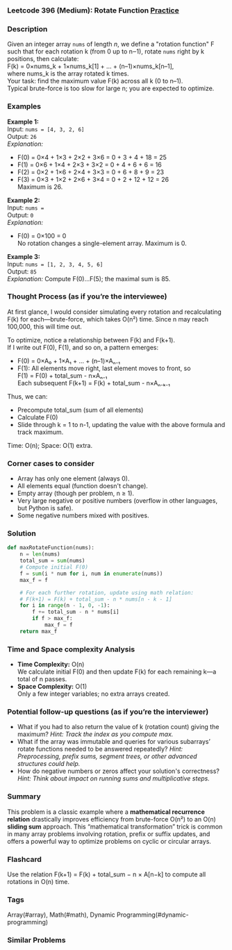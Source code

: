 ### Leetcode 396 (Medium): Rotate Function [Practice](https://leetcode.com/problems/rotate-function)

### Description  
Given an integer array `nums` of length *n*, we define a "rotation function" F such that for each rotation k (from 0 up to n‒1), rotate `nums` right by k positions, then calculate:  
F(k) = 0×nums_k + 1×nums_k[1] + … + (n–1)×nums_k[n–1],  
where nums_k is the array rotated k times.  
Your task: find the maximum value F(k) across all k (0 to n–1).  
Typical brute-force is too slow for large n; you are expected to optimize.

### Examples  

**Example 1:**  
Input: `nums = [4, 3, 2, 6]`  
Output: `26`  
*Explanation:*
- F(0) = 0×4 + 1×3 + 2×2 + 3×6 = 0 + 3 + 4 + 18 = 25
- F(1) = 0×6 + 1×4 + 2×3 + 3×2 = 0 + 4 + 6 + 6 = 16
- F(2) = 0×2 + 1×6 + 2×4 + 3×3 = 0 + 6 + 8 + 9 = 23
- F(3) = 0×3 + 1×2 + 2×6 + 3×4 = 0 + 2 + 12 + 12 = 26  
Maximum is 26.

**Example 2:**  
Input: `nums = `  
Output: `0`  
*Explanation:*
- F(0) = 0×100 = 0  
No rotation changes a single-element array. Maximum is 0.

**Example 3:**  
Input: `nums = [1, 2, 3, 4, 5, 6]`  
Output: `85`  
*Explanation:*
Compute F(0)…F(5); the maximal sum is 85.

### Thought Process (as if you’re the interviewee)  
At first glance, I would consider simulating every rotation and recalculating F(k) for each—brute-force, which takes O(n²) time. Since n may reach 100,000, this will time out.

To optimize, notice a relationship between F(k) and F(k+1).  
If I write out F(0), F(1), and so on, a pattern emerges:
- F(0) = 0×A₀ + 1×A₁ + … + (n–1)×Aₙ₋₁
- F(1): All elements move right, last element moves to front, so  
  F(1) = F(0) + total_sum - n×Aₙ₋₁  
Each subsequent F(k+1) = F(k) + total_sum - n×Aₙ₋ₖ₋₁

Thus, we can:
- Precompute total_sum (sum of all elements)
- Calculate F(0)
- Slide through k = 1 to n-1, updating the value with the above formula and track maximum.

Time: O(n); Space: O(1) extra.

### Corner cases to consider  
- Array has only one element (always 0).
- All elements equal (function doesn't change).
- Empty array (though per problem, n ≥ 1).
- Very large negative or positive numbers (overflow in other languages, but Python is safe).
- Some negative numbers mixed with positives.

### Solution

```python
def maxRotateFunction(nums):
    n = len(nums)
    total_sum = sum(nums)
    # Compute initial F(0)
    f = sum(i * num for i, num in enumerate(nums))
    max_f = f

    # For each further rotation, update using math relation:
    # F(k+1) = F(k) + total_sum - n * nums[n - k - 1]
    for i in range(n - 1, 0, -1):
        f += total_sum - n * nums[i]
        if f > max_f:
            max_f = f
    return max_f
```

### Time and Space complexity Analysis  

- **Time Complexity:** O(n)  
  We calculate initial F(0) and then update F(k) for each remaining k—a total of n passes.
- **Space Complexity:** O(1)  
  Only a few integer variables; no extra arrays created.

### Potential follow-up questions (as if you’re the interviewer)  

- What if you had to also return the value of k (rotation count) giving the maximum?
  *Hint: Track the index as you compute max.*
- What if the array was immutable and queries for various subarrays’ rotate functions needed to be answered repeatedly?
  *Hint: Preprocessing, prefix sums, segment trees, or other advanced structures could help.*
- How do negative numbers or zeros affect your solution's correctness?
  *Hint: Think about impact on running sums and multiplicative steps.*

### Summary
This problem is a classic example where a **mathematical recurrence relation** drastically improves efficiency from brute-force O(n²) to an O(n) **sliding sum** approach. This “mathematical transformation” trick is common in many array problems involving rotation, prefix or suffix updates, and offers a powerful way to optimize problems on cyclic or circular arrays.


### Flashcard
Use the relation F(k+1) = F(k) + total_sum − n × A[n−k] to compute all rotations in O(n) time.

### Tags
Array(#array), Math(#math), Dynamic Programming(#dynamic-programming)

### Similar Problems
